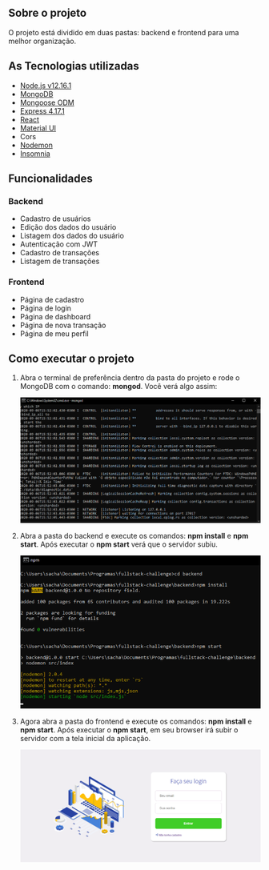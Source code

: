 <h2>Sobre o projeto</h2>
<p>O projeto está dividido em duas pastas: backend e frontend para uma melhor organização.</p>
<h2>As Tecnologias utilizadas</h2>
<ul>
  <li><a href="https://nodejs.org/">Node.js v12.16.1</a></li>
  <li><a href="https://www.mongodb.com/">MongoDB</a></li>
  <li><a href="https://mongoosejs.com/">Mongoose ODM</a></li>
  <li><a href="https://expressjs.com/pt-br/">Express 4.17.1</a></li>
  <li><a href="https://pt-br.reactjs.org/">React</a></li>
  <li><a href="https://material-ui.com/">Material UI</a></li>
  <li>Cors</li>
  <li><a href="https://www.npmjs.com/package/nodemon">Nodemon</a></li>
  <li><a href="https://insomnia.rest/">Insomnia</a></li>
</ul>
<h2>Funcionalidades</h2>
<h3>Backend</h3>
<ul>
  <li>Cadastro de usuários</li>
  <li>Edição dos dados do usuário</li>
  <li>Listagem dos dados do usuário</li>
  <li>Autenticação com JWT</li>
  <li>Cadastro de transações</li>
  <li>Listagem de transações</li>
</ul>
<h3>Frontend</h3>
<ul>
<li>Página de cadastro</li>
<li>Página de login</li>
<li>Página de dashboard</li>
<li>Página de nova transação</li>
<li>Página de meu perfil</li>
</ul>

<h2>Como executar o projeto</h2>
<ol>
  <li>Abra o terminal de preferência dentro da pasta do projeto e rode o MongoDB com o comando: <b>mongod</b>. Você verá algo assim:
    <p align="center"><img src="https://github.com/LuandaRezende/fullstack-challenge/blob/master/mongod.png"></p>
  </li>
  <li>Abra a pasta do backend e execute os comandos: <b>npm install</b> e <b>npm start</b>. Após executar o <b>npm start</b> verá que o servidor subiu.   
    <p align="center"><img src="https://github.com/LuandaRezende/fullstack-challenge/blob/master/backend.png"></p>
    </li>
  <li>Agora abra a pasta do frontend e execute os comandos: <b>npm install</b> e <b>npm start</b>. Após executar o <b>npm start</b>, em seu browser irá subir o servidor com a tela inicial da aplicação.
      <p align="center"><img src="https://github.com/LuandaRezende/fullstack-challenge/blob/master/pagina-inicial.png"></p>
  </li>
</ol>


